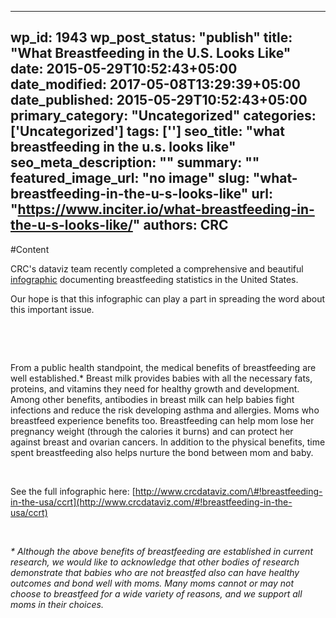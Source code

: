 
---
wp_id: 1943
wp_post_status: "publish" 
title: "What Breastfeeding in the U.S. Looks Like"
date: 2015-05-29T10:52:43+05:00
date_modified: 2017-05-08T13:29:39+05:00
date_published: 2015-05-29T10:52:43+05:00
primary_category: "Uncategorized"
categories: ['Uncategorized'] 
tags: ['']
seo_title: "what breastfeeding in the u.s. looks like"
seo_meta_description: ""
summary: ""
featured_image_url: "no image"
slug: "what-breastfeeding-in-the-u-s-looks-like"
url: "https://www.inciter.io/what-breastfeeding-in-the-u-s-looks-like/"
authors: CRC
---

#Content

CRC's dataviz team recently completed a comprehensive and beautiful [infographic](http://www.crcdataviz.com/#!breastfeeding-in-the-usa/ccrt) documenting breastfeeding statistics in the United States.

Our hope is that this infographic can play a part in spreading the word about this important issue.

&nbsp;



&nbsp;

From a public health standpoint, the medical benefits of breastfeeding are well established.* Breast milk provides babies with all the necessary fats, proteins, and vitamins they need for healthy growth and development. Among other benefits, antibodies in breast milk can help babies fight infections and reduce the risk developing asthma and allergies. Moms who breastfeed experience benefits too. Breastfeeding can help mom lose her pregnancy weight (through the calories it burns) and can protect her against breast and ovarian cancers. In addition to the physical benefits, time spent breastfeeding also helps nurture the bond between mom and baby.

&nbsp;

See the full infographic here: [http://www.crcdataviz.com/\#!breastfeeding-in-the-usa/ccrt](http://www.crcdataviz.com/#!breastfeeding-in-the-usa/ccrt)

&nbsp;

_\* Although the above benefits of breastfeeding are established in current research, we would like to acknowledge that other bodies of research demonstrate that babies who are not breastfed also can have healthy outcomes and bond well with moms. Many moms cannot or may not choose to breastfeed for a wide variety of reasons, and we support all moms in their choices._

